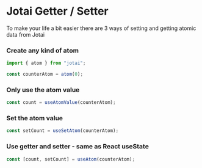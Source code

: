 # Jotai Getter / Setter

To make your life a bit easier there are 3 ways of setting and getting atomic data from Jotai

### Create any kind of atom

```ts
import { atom } from "jotai";

const counterAtom = atom(0);
```

### Only use the atom value

```ts
const count = useAtomValue(counterAtom);
```

### Set the atom value

```ts
const setCount = useSetAtom(counterAtom);
```

### Use getter and setter - same as React useState

```ts
const [count, setCount] = useAtom(counterAtom);
```
